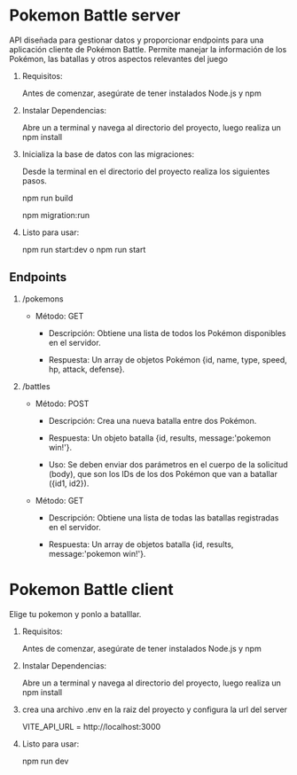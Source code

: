 # Pokemon Battle server

API diseñada para gestionar datos y proporcionar endpoints para una aplicación cliente de Pokémon Battle. Permite manejar la información de los Pokémon, las batallas y otros aspectos relevantes del juego

1. Requisitos:

    Antes de comenzar, asegúrate de tener instalados Node.js y npm


2. Instalar Dependencias:

    Abre un a terminal y navega al directorio del proyecto, luego realiza un npm install


3. Inicializa la base de datos con las migraciones:

    Desde la terminal en el directorio del proyecto realiza los siguientes pasos.

    npm run build 

    npm migration:run


4. Listo para usar:

    npm run start:dev o npm run start


## Endpoints


1. /pokemons

    - Método: GET

        - Descripción: Obtiene una lista de todos los Pokémon disponibles en el servidor.

        - Respuesta: Un array de objetos Pokémon  {id, name, type, speed, hp, attack, defense}.



2. /battles

    - Método: POST

        - Descripción: Crea una nueva batalla entre dos Pokémon.

        - Respuesta: Un objeto batalla {id, results, message:'pokemon win!'}.

        - Uso: Se deben enviar dos parámetros en el cuerpo de la solicitud (body), que son los IDs de los dos Pokémon que van a batallar ({id1, id2}).


    - Método: GET

        - Descripción: Obtiene una lista de todas las batallas registradas en el servidor.

        - Respuesta: Un array de objetos batalla {id, results, message:'pokemon win!'}.

## 

# Pokemon Battle client

Elige tu pokemon y ponlo a batalllar.

1. Requisitos:

    Antes de comenzar, asegúrate de tener instalados Node.js y npm


2. Instalar Dependencias:

    Abre un a terminal y navega al directorio del proyecto, luego realiza un npm install


3. crea una archivo .env en la raiz del proyecto y configura la url del server

    VITE_API_URL = http://localhost:3000


4. Listo para usar:

    npm run dev


